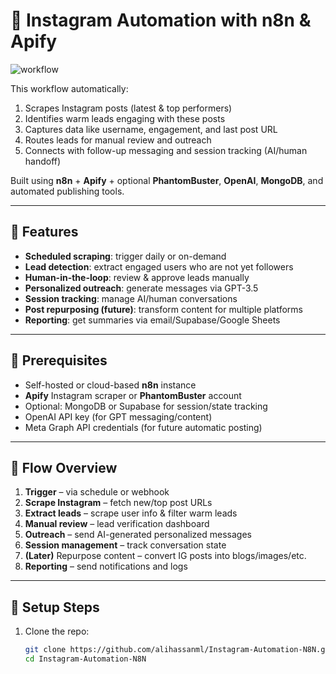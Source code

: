 # 📸 Instagram Automation with n8n & Apify
![workflow](./)

This workflow automatically:

1. Scrapes Instagram posts (latest & top performers)  
2. Identifies warm leads engaging with these posts  
3. Captures data like username, engagement, and last post URL  
4. Routes leads for manual review and outreach  
5. Connects with follow-up messaging and session tracking (AI/human handoff)  

Built using **n8n** + **Apify** + optional **PhantomBuster**, **OpenAI**, **MongoDB**, and automated publishing tools.

---

## 🚀 Features

- **Scheduled scraping**: trigger daily or on-demand  
- **Lead detection**: extract engaged users who are not yet followers  
- **Human-in-the-loop**: review & approve leads manually  
- **Personalized outreach**: generate messages via GPT-3.5  
- **Session tracking**: manage AI/human conversations  
- **Post repurposing (future)**: transform content for multiple platforms  
- **Reporting**: get summaries via email/Supabase/Google Sheets

---

## 🔧 Prerequisites

- Self-hosted or cloud-based **n8n** instance  
- **Apify** Instagram scraper or **PhantomBuster** account  
- Optional: MongoDB or Supabase for session/state tracking  
- OpenAI API key (for GPT messaging/content)  
- Meta Graph API credentials (for future automatic posting)

---

## 🧩 Flow Overview

1. **Trigger** – via schedule or webhook  
2. **Scrape Instagram** – fetch new/top post URLs  
3. **Extract leads** – scrape user info & filter warm leads  
4. **Manual review** – lead verification dashboard  
5. **Outreach** – send AI-generated personalized messages  
6. **Session management** – track conversation state  
7. **(Later)** Repurpose content – convert IG posts into blogs/images/etc.  
8. **Reporting** – send notifications and logs

---

## 🎯 Setup Steps

1. Clone the repo:  
   ```bash
   git clone https://github.com/alihassanml/Instagram-Automation-N8N.git
   cd Instagram-Automation-N8N
